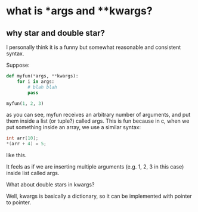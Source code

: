 # what is *args and **kwargs?

## why star and double star?

I personally think it is a funny but somewhat reasonable and consistent syntax.

Suppose:
```python
def myfun(*args, **kwargs):
    for i in args:
        # blah blah
        pass

myfun(1, 2, 3)
```

as you can see, myfun receives an arbitrary number of arguments, and put them inside a list (or tuple?) called args.
This is fun because in c, when we put something inside an array, we use a similar syntax:

```c
int arr[10];
*(arr + 4) = 5;
```

like this.

It feels as if we are inserting multiple arguments (e.g. 1, 2, 3 in this case) inside list called args.

What about double stars in kwargs?

Well, kwargs is basically a dictionary, so it can be implemented with pointer to pointer.
